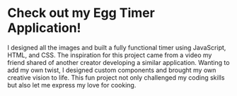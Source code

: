 <h1>
  Check out my Egg Timer Application!
</h1>

<p>
  I designed all the images and built a fully functional timer using JavaScript, HTML, and CSS. The inspiration for this project came from a video my friend shared of another creator developing a similar application. Wanting to add my own twist, I designed custom components and brought my own creative vision to life. This fun project not only challenged my coding skills but also let me express my love for cooking.
</p>
